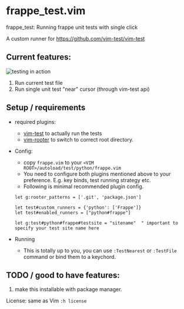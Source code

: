 # frappe_test.vim

frappe_test: Running frappe unit tests with single click

A custom runner for https://github.com/vim-test/vim-test

## Current features:

![testing in action](https://user-images.githubusercontent.com/9079960/116586712-62c05780-a937-11eb-831f-650c52c07a0e.gif)


1. Run current test file
2. Run single unit test "near" cursor (through vim-test api)

## Setup / requirements

- required plugins:
    * [vim-test](https://github.com/vim-test/vim-test) to actually run the tests
    * [vim-rooter](https://github.com/airblade/vim-rooter) to switch to correct root directory.
- Config:
    * copy `frappe.vim` to your `<VIM ROOT>/autoload/test/python/frappe.vim`
    * You need to configure both plugins mentioned above to your preference. E.g. key binds, test running strategy etc.
    * Following is minimal recommended plugin config.

    ```vim
    let g:rooter_patterns = ['.git', 'package.json']

    let test#custom_runners = {'python': ['Frappe']}
    let test#enabled_runners = ["python#frappe"]

    let g:test#python#frappe#testsite = "sitename"  " important to specify your test site name here
    ```
-  Running
    * This is totally up to you, you can use `:TestNearest` or `:TestFile` command or bind them to a keychord.


## TODO / good to have features:
1. make this installable with package manager.

License: same as Vim `:h license`

